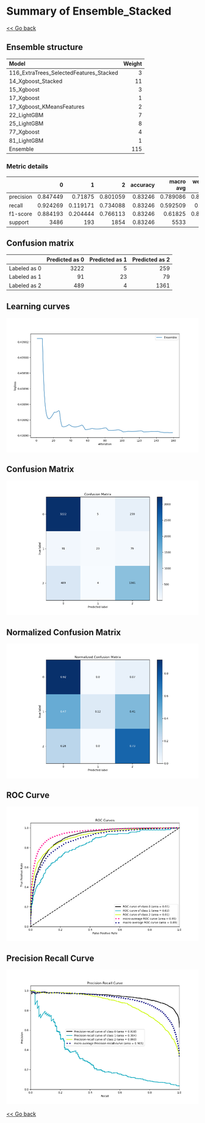 # Summary of Ensemble_Stacked

[<< Go back](../README.md)


## Ensemble structure
| Model                                   |   Weight |
|:----------------------------------------|---------:|
| 116_ExtraTrees_SelectedFeatures_Stacked |        3 |
| 14_Xgboost_Stacked                      |       11 |
| 15_Xgboost                              |        3 |
| 17_Xgboost                              |        1 |
| 17_Xgboost_KMeansFeatures               |        2 |
| 22_LightGBM                             |        7 |
| 25_LightGBM                             |        8 |
| 77_Xgboost                              |        4 |
| 81_LightGBM                             |        1 |
| Ensemble                                |      115 |

### Metric details
|           |           0 |          1 |           2 |   accuracy |   macro avg |   weighted avg |   logloss |
|:----------|------------:|-----------:|------------:|-----------:|------------:|---------------:|----------:|
| precision |    0.847449 |   0.71875  |    0.801059 |    0.83246 |    0.789086 |       0.827415 |  0.438904 |
| recall    |    0.924269 |   0.119171 |    0.734088 |    0.83246 |    0.592509 |       0.83246  |  0.438904 |
| f1-score  |    0.884193 |   0.204444 |    0.766113 |    0.83246 |    0.61825  |       0.820916 |  0.438904 |
| support   | 3486        | 193        | 1854        |    0.83246 | 5533        |    5533        |  0.438904 |


## Confusion matrix
|              |   Predicted as 0 |   Predicted as 1 |   Predicted as 2 |
|:-------------|-----------------:|-----------------:|-----------------:|
| Labeled as 0 |             3222 |                5 |              259 |
| Labeled as 1 |               91 |               23 |               79 |
| Labeled as 2 |              489 |                4 |             1361 |

## Learning curves
![Learning curves](learning_curves.png)
## Confusion Matrix

![Confusion Matrix](confusion_matrix.png)


## Normalized Confusion Matrix

![Normalized Confusion Matrix](confusion_matrix_normalized.png)


## ROC Curve

![ROC Curve](roc_curve.png)


## Precision Recall Curve

![Precision Recall Curve](precision_recall_curve.png)



[<< Go back](../README.md)
